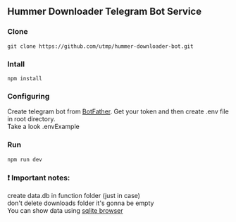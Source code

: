 ## Hummer Downloader Telegram Bot Service

### Clone 
``` 
git clone https://github.com/utmp/hummer-downloader-bot.git
```
### Intall
```
npm install
```
### Configuring
Create telegram bot from [BotFather]('https://t.me/BotFather'). Get your token and then create .env file in root directory.
<br> Take a look .envExample
### Run 
```
npm run dev
```
### ❗️ Important notes:
create data.db in function folder (just in case) <br>
don't delete downloads folder it's gonna be empty <br>
You can show data using [sqlite browser]('https://sqlitebrowser.org/dl/')
